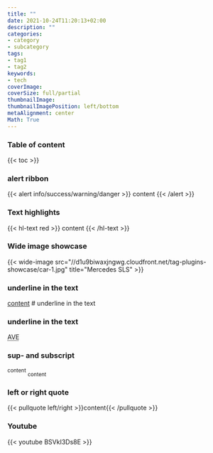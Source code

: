 ```yaml
---
title: ""
date: 2021-10-24T11:20:13+02:00
description: ""
categories:
- category
- subcategory
tags:
- tag1
- tag2
keywords:
- tech
coverImage:
coverSize: full/partial
thumbnailImage:
thumbnailImagePosition: left/bottom
metaAlignment: center
Math: True
---
```


<!--more-->
### Table of content
{{< toc >}}
### alert ribbon
{{< alert info/success/warning/danger >}} content {{< /alert >}}
### Text highlights
{{< hl-text red >}} content {{< /hl-text >}}
### Wide image showcase
{{< wide-image src="//d1u9biwaxjngwg.cloudfront.net/tag-plugins-showcase/car-1.jpg" title="Mercedes SLS" >}}
### underline in the text
<u>content</u> # underline in the text
### underline in the text
<abbr title="Avenue">AVE</abbr>
### sup- and subscript
<sup>content</sup>
<sub>content</sub>
### left or right quote
{{< pullquote left/right >}}content{{< /pullquote >}}
### Youtube
{{< youtube BSVkI3Ds8E >}}
